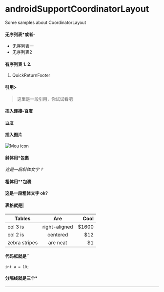 # androidSupportCoordinatorLayout
Some samples about CoordinatorLayout

#### 无序列表*或者-
* 无序列表一
* 无序列表2

#### 有序列表 1. 2.
1. QuickReturnFooter

#### 引用>
> 这里是一段引用，你试试看吧

#### 插入连接-百度 []()
[百度](http://baidu.com)

#### 插入图片 ![]()
![Mou icon](http://mouapp.com/Mou_128.png)

#### 斜体用*包裹
*这是一段斜体文字？*

#### 粗体用**包裹
**这是一段粗体文字 ok?**

#### 表格就是|
| Tables        | Are           | Cool  |
| ------------- |:-------------:| -----:|
| col 3 is      | right-aligned | $1600 |
| col 2 is      | centered      | $12 |
| zebra stripes | are neat      | $1 |

#### 代码框就是``
`
int a = 10;
`

#### 分隔线就是三个*
***
